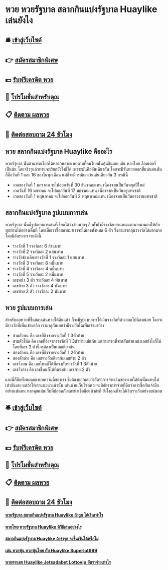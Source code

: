 # หวย หวยรัฐบาล สลากกินแบ่งรัฐบาล Huaylike เล่นยังไง

## 🛎 [เข้าสู่เว็บไซต์](https://bit.ly/3BUKAXf)
## 👉 [สมัครสมาชิกพิเศษ](https://bit.ly/3BUKAXf)
## 💵 [รับฟรีเครดิต หวย](https://bit.ly/3Se6jPc)
## 👑 [โปรโมชั่นสำหรับตุณ](https://bit.ly/3Se6jPc)
## 📋 [ติดตาม ผลหวย](https://bit.ly/3Se6jPc)
## 📱 [ติดต่อสอบถาม 24 ชัวโมง](https://bit.ly/3Se6jPc)

## หวย สลากกินแบ่งรัฐบาล Huaylike คืออะไร
หวยรัฐบาล นั้นสามารถเรียกได้หลากหลายแบบตามที่คนไทยนั้นคุ้นชินเลย เช่น หวยไทย ล็อตเตอรี่ เป็นต้น โดยจริงๆแล้วท่านจะเรียกยังไงก็ได้ เพราะมันคืออันเดียวกัน โดยจะมีวันหวยออกที่แน่นอนนั่นก็คือวันที่ 1 และ 16 ของในทุกเดือน แต่ก็จะมีกรณียกเว้นเช่นเดียวกัน 3 กรณีนี้ 
- งวดของวันที่ 1 มกราคม จะไปออกวันที่ 30 ธันวาคมแทน เนื่องจากเป็นวันหยุดปีใหม่
- งวดวันที่ 16 มกราคม จะไปออกวันที่ 17 มกราคมแทน เนื่องจากเป็นวันครูแห่งชาติ
- งวดของวันที่ 1 พฤษภาคม จะไปออกวันที่ 2 พฤษภาคมแทน เนื่องจากเป็นวันแรงงานแห่งชาติ

## สลากกินแบ่งรัฐบาล รูปแบบการเล่น
หวยรัฐบาล นั้นมีรูปแบบการเล่นที่เรียกได้ว่าง่ายมากๆ อีกทั้งยังมีรางวัลเยอะเเยะมากมายมามอบให้กับทุกท่านได้อย่างเต็มที่ โดยเมื่อเราซื้อสลากมาเราจะได้เลขทั้งหมด 6 ตัว ซึ่งสามารถลุ้นรางวัลได้มากมาย โดยมีอัตราการจ่ายดังนี้
- รางวัลที่ 1 รางวัลละ 6 ล้านบาท
- รางวัลที่ 2 รางวัลละ 2 แสนบาท
- รางวัลข้างเคียงรางวัลที่ 1 รางวัลละ 1 แสนบาท
- รางวัลที่ 3 รางวัลละ 8 หมื่นบาท
- รางวัลที่ 4 รางวัลละ 4 หมื่นบาท
- รางวัลที่ 5 รางวัลละ 2 หมื่นบาท
- เลขหน้า 3 ตัว รางวัลละ 4 พันบาท
- เลขท้าย 3 ตัว รางวัลละ 4 พันบาท
- เลขท้าย 2 ตัว รางวัลละ 2 พันบาท

## หวย รูปแบบการเล่น
สำหรับคอหวยที่ชื่นชอบเล่นหวยใต้ดินแล้ว ก็จะมีรูปแบบการได้เงินรางวัลที่ต่างออกไปนิดหน่อย โดยจะมีรางวัลที่เพิ่มเข้ามาอีก เรามาดูกันเลยว่ามีรางวัลใดเพิ่มเข้ามาบ้าง
- สามตัวบน คือ เลขที่อิงจากรางวัลที่ 1 3ตัวท้าย
- สามตัวโต๊ด คือ เลขที่อิงจากรางวัลที่ 1 3ตัวท้ายเช่นกัน แต่สามารถที่จะสลับตำแหน่งเลขยังไงก็ได้ โดยที่เลข 3 ตัวนี้จะต้องเป็นเลขเดียวกัน
- สองตัวบน คือ เลขที่อิงจากรางวัลที่ 1 2ตัวท้าย
- สองตัวล่าง คือ เลขรางวัลเดียวกับเลขท้าย 2 ตัว
- เลขวิ่งบน คือ เลขไหนก็ได้ที่ตรงกับรางวัลที่ 1 3ตัวท้าย
- เลขวิ่งล่าง คือ เลขไหนก็ได้ที่ตรงกับ เลขท้าย 2 ตัว

และนี่ก็คือทั้งหมดของบทความนี้ของเรา ซึ่งต้องบอกเลยว่าอัตราการจ่ายเงินของหวยใต้ดินนั้นแทบไม่เท่ากันเลย แต่ถ้าให้เราแนะนำแล้วนั้น เล่นผ่านเว็บไซต์หวยจะมีอัตราการจ่ายที่ดีกว่าการซื้อกับเจ้ามืออย่างแน่นอน หากคุณเล่นเว็บที่ปลอดภัยและน่าเชื่อถือแล้วล่ะก็ ยังไงคุณก็จะได้เงินรางวัลอย่างแน่นอน

## 🛎 [เข้าสู่เว็บไซต์](https://bit.ly/3BUKAXf)
## 👉 [สมัครสมาชิกพิเศษ](https://bit.ly/3BUKAXf)
## 💵 [รับฟรีเครดิต หวย](https://bit.ly/3Se6jPc)
## 👑 [โปรโมชั่นสำหรับตุณ](https://bit.ly/3Se6jPc)
## 📋 [ติดตาม ผลหวย](https://bit.ly/3Se6jPc)
## 📱 [ติดต่อสอบถาม 24 ชัวโมง](https://bit.ly/3Se6jPc)

#### [หวยรัฐบาล สลากกินแบ่งรัฐบาล Huaylike ถ้าถูก ได้เงินเท่าไร](https://atom.io/themes/หวยรัฐบาล%20สลากกินแบ่งรัฐบาล%20Huaylike%20ถ้าถูก%20ได้เงินเท่าไร)
#### [หวยไทย หวยรัฐบาล Huaylike มีวิธีเล่นอย่างไร](https://atom.io/themes/หวยไทย%20หวยรัฐบาล%20Huaylike%20มีวิธีเล่นอย่างไร)
#### [สลากกินแบ่งรัฐบาล Huaylike ถ้าชำรุด จะขึ้นเงินได้หรือไม่](https://atom.io/themes/สลากกินแบ่งรัฐบาล%20Huaylike%20ถ้าชำรุด%20จะขึ้นเงินได้หรือไม่)
#### [เล่น หวยหุ้น หวยหุ้นไทย กับ Huaylike Superlot999](https://atom.io/themes/เล่น%20หวยหุ้น%20หวยหุ้นไทย%20กับ%20Huaylike%20Superlot999)
#### [หวยฮานอย Huaylike Jetsadabet Lottovip อัตราจ่ายเท่าไร](https://atom.io/themes/หวยฮานอย%20Huaylike%20Jetsadabet%20Lottovip%20อัตราจ่ายเท่าไร)